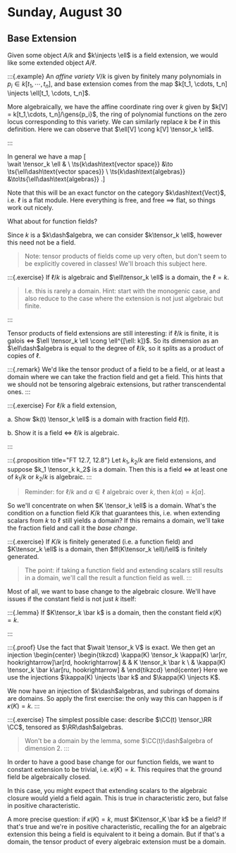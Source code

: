 # Sunday, August 30

## Base Extension

Given some object $A/k$ and $k\injects \ell$ is a field extension, we would like some extended object $A/\ell$.

:::{.example}
An *affine variety* $V/k$ is given by finitely many polynomials in $p_i \in k[t_1, \cdots, t_n]$, and base extension comes from the map $k[t_1, \cdots, t_n] \injects \ell[t_1, \cdots, t_n]$.

More algebraically, we have the affine coordinate ring over $k$ given by $k[V] = k[t_1,\cdots, t_n]/\gens{p_i}$, the ring of polynomial functions on the zero locus corresponding to this variety.
We can similarly replace $k$ be $\ell$ in this definition.
Here we can observe that $\ell[V] \cong k[V] \tensor_k \ell$.

:::

In general we have a map
\[  
\wait \tensor_k \ell & \\
\ts{k\dash\text{vector space}} &\to \ts{\ell\dash\text{vector spaces}} \\
\ts{k\dash\text{algebras}} &\to\ts{\ell\dash\text{algebras}}
.\]

Note that this will be an exact functor on the category $k\dash\text{Vect}$, i.e. $\ell$ is a flat module.
Here everything is free, and free $\implies$ flat, so things work out nicely.

What about for function fields?

Since $k$ is a $k\dash$algebra, we can consider $k\tensor_k \ell$, however this need not be a field.

> Note: tensor products of fields come up very often, but don't seem to be explicitly covered in classes!
  We'll broach this subject here.

:::{.exercise}
If $\ell/k$ is algebraic and $\ell\tensor_k \ell$ is a domain, the $\ell = k$.

> I.e. this is rarely a domain.
> Hint: start with the monogenic case, and also reduce to the case where the extension is not just algebraic but finite.

:::

Tensor products of field extensions are still interesting: if $\ell/k$ is finite, it is galois $\iff$ $\ell \tensor_k \ell \cong \ell^{[\ell: k]}$.
So its dimension as an $\ell\dash$algebra is equal to the degree of $\ell/k$, so it splits as a product of copies of $\ell$.

:::{.remark}
We'd like the tensor product of a field to be a field, or at least a domain where we can take the fraction field and get a field.
This hints that we should not be tensoring algebraic extensions, but rather transcendental ones.
:::

:::{.exercise}
For $\ell/k$ a field extension,

a. Show $k(t) \tensor_k \ell$ is a domain with fraction field $\ell(t)$.

b. Show it is a field $\iff$ $\ell/k$ is algebraic.

:::

:::{.proposition title="FT 12.7, 12.8"}
Let $k_1, k_2 / k$ are field extensions, and suppose $k_1 \tensor_k k_2$ is a domain.
Then this is a field $\iff$ at least one of $k_1/k$ or $k_2/k$ is algebraic.
:::

> Reminder: for $\ell/k$ and $\alpha\in \ell$ algebraic over $k$, then $k(\alpha) = k[\alpha]$.

So we'll concentrate on when $K \tensor_k \ell$ is a domain.
What's the condition on a function field $K/k$ that guarantees this, i.e. when extending scalars from $k$ to $\ell$ still yields a domain?
If this remains a domain, we'll take the fraction field and call it the *base change*.

:::{.exercise}
If $K/k$ is finitely generated (i.e. a function field) and $K\tensor_k \ell$ is a domain, then $ff(K\tensor_k \ell)/\ell$ is finitely generated.

> The point: if taking a function field and extending scalars still results in a domain, we'll call the result a function field as well.
:::

Most of all, we want to base change to the algebraic closure.
We'll have issues if the constant field is not just $k$ itself:

:::{.lemma}
If $K\tensor_k \bar k$ is a domain, then the constant field $\kappa(K) = k$.

:::

:::{.proof}
Use the fact that $\wait \tensor_k V$ is exact.
We then get an injection
\begin{center}
\begin{tikzcd}
\kappa(K) \tensor_k \kappa(K) \ar[rr, hookrightarrow]\ar[rd, hookrightarrow] & &
K \tensor_k \bar k \\
& \kappa(K) \tensor_k \bar k\ar[ru, hookrightarrow] & 
\end{tikzcd} 
\end{center}
Here we use the injections $\kappa(K) \injects \bar k$ and $\kappa(K) \injects K$.

We now have an injection of $k\dash$algebras, and subrings of domains are domains. 
So apply the first exercise: the only way this can happen is if $\kappa(K) = k$.
:::


:::{.exercise}
The simplest possible case: describe $\CC(t) \tensor_\RR \CC$, tensored as $\RR\dash$algebras.

> Won't be a domain by the lemma, some $\CC(t)\dash$algebra of dimension 2.
:::

In order to have a good base change for our function fields, we want to constant extension to be trivial, i.e. $\kappa(K) = k$. 
This requires that the ground field be algebraically closed.

In this case, you might expect that extending scalars to the algebraic closure would yield a field again.
This is true in characteristic zero, but false in positive characteristic.

A more precise question: if $\kappa(K) = k$, must $K\tensor_K \bar k$ be a field?
If that's true and we're in positive characteristic, recalling the for an algebraic extension this being a field is equivalent to it being a domain. 
But if that's a domain, the tensor product of every algebraic extension must be a domain.









